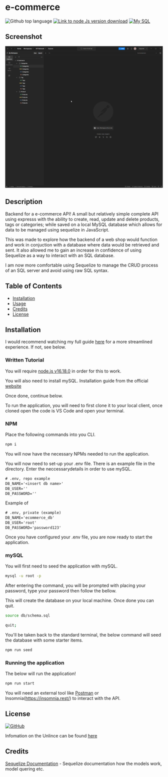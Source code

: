 # e-commerce

![Github top language](https://img.shields.io/github/languages/top/JackStockwell/e-commerce)
[![Link to node Js version download](https://img.shields.io/badge/node-v16.18.0-green)](https://nodejs.org/download/release/latest-v16.x/)
[![My SQL](https://img.shields.io/badge/dynamic/json?url=https%3A%2F%2Fraw.githubusercontent.com%2FJackStockwell%2Femployee-tracker%2Fmain%2Fpackage.json&query=%24.dependencies.mysql&label=mySQL)
](https://www.npmjs.com/package/mysql)


## Screenshot

![GIF of the app being used on Postman](./misc/assets/GET_requests.gif)

## Description

Backend for a e-commerce API! A small but relatively simple complete API using expresss with the ability to create, read, update and delete products, tags or categories; while saved on a local MySQL database which allows for data to be managed using sequelize in JavaScript.

This was made to explore how the backend of a web shop would function and work in conjuction with a database where data would be retrieved and sent. It also allowed me to gain an increase in confidence of using Sequelize as a way to interact with an SQL database.

I am now more comfortable using Sequelize to manage the CRUD process of an SQL server and avoid using raw SQL syntax. 

## Table of Contents

- [Installation](#installation)
- [Usage](#usage)
- [Credits](#credits)
- [License](#license)

## Installation 

I would recommend watching my full guide [here](CHANGE_ME) for a more streamlined experience. If not, see below.

### Written Tutorial

You will require [node.js v16.18.0](https://nodejs.org/download/release/latest-v16.x/) in order for this to work.

You will also need to install mySQL. Installation guide from the official [website](https://dev.mysql.com/doc/mysql-installation-excerpt/8.0/en/windows-install-archive.html)

Once done, continue below.

To run the application, you will need to first clone it to your local client, once cloned open the code is VS Code and open your terminal. 

### NPM

Place the following commands into you CLI.

```sh
npm i
```

You will now have the necessary NPMs needed to run the application.

You will now need to set-up your .env file. There is an example file in the directory. Enter the neccessarydetails in order to use mySQL.
 
```dosini
# .env, repo example
DB_NAME='<insert db name>'
DB_USER=''
DB_PASSWORD=''
```

Example of  

```dosini
# .env, private (example)
DB_NAME='ecommerce_db'
DB_USER='root'
DB_PASSWORD='password123'
```

Once you have configured your .env file, you are now ready to start the application.

### mySQL

You will first need to seed the application with mySQL.

```sh
mysql -u root -p
```

After entering the command, you will be prompted with placing your password, type your password then follow the bellow.

This will create the database on your local machine. Once done you can quit.

```sh
source db/schema.sql
```

```sh
quit;
```

You'll be taken back to the standard terminal, the below command will seed the database with some starter items.

```sh
npm run seed
```

### Running the application

The below will run the application!

```sh
npm run start
```

You will need an external tool like [Postman](https://www.postman.com/) or Insomnia(https://insomnia.rest/) to interact with the API.

## License

[![GitHub](https://img.shields.io/github/license/JackStockwell/employee-tracker)](https://unlicense.org/)

Infomation on the Unlince can be found [here](https://unlicense.org/)

## Credits

[Sequelize Documentation](https://sequelize.org/docs/v6/core-concepts/model-querying-basics/) - Sequelize documentation how the models work, model quering etc.